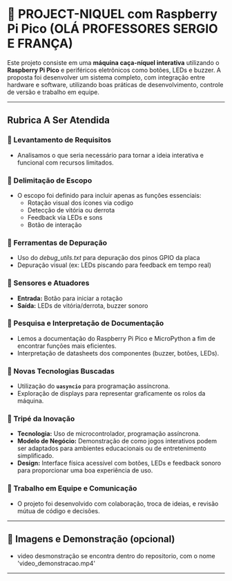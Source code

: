 # 🎰 PROJECT-NIQUEL com Raspberry Pi Pico (OLÁ PROFESSORES SERGIO E FRANÇA)

Este projeto consiste em uma **máquina caça-níquel interativa** utilizando o **Raspberry Pi Pico** e periféricos eletrônicos como botões, LEDs e buzzer. A proposta foi desenvolver um sistema completo, com integração entre hardware e software, utilizando boas práticas de desenvolvimento, controle de versão e trabalho em equipe.

---

## Rubrica A Ser Atendida

### 📌 Levantamento de Requisitos
- Analisamos o que seria necessário para tornar a ideia interativa e funcional com recursos limitados.

### 📌 Delimitação de Escopo
- O escopo foi definido para incluir apenas as funções essenciais: 
    - Rotação visual dos ícones via codigo
    - Detecção de vitória ou derrota
    - Feedback via LEDs e sons
    - Botão de interação


### 📌 Ferramentas de Depuração
- Uso do *debug_utils.txt* para depuração dos pinos GPIO da placa
- Depuração visual (ex: LEDs piscando para feedback em tempo real)

### 📌 Sensores e Atuadores
- **Entrada:** Botão para iniciar a rotação
- **Saída:** LEDs de vitória/derrota, buzzer sonoro

### 📌 Pesquisa e Interpretação de Documentação
- Lemos a documentação do Raspberry Pi Pico e MicroPython a fim de encontrar funções mais eficientes.
- Interpretação de datasheets dos componentes (buzzer, botões, LEDs).

### 📌 Novas Tecnologias Buscadas
- Utilização do **`uasyncio`** para programação assíncrona.
- Exploração de displays para representar graficamente os rolos da máquina.

### 📌 Tripé da Inovação
- **Tecnologia:** Uso de microcontrolador, programação assíncrona.
- **Modelo de Negócio:** Demonstração de como jogos interativos podem ser adaptados para ambientes educacionais ou de entretenimento simplificado.
- **Design:** Interface física acessível com botões, LEDs e feedback sonoro para proporcionar uma boa experiência de uso.

### 📌 Trabalho em Equipe e Comunicação
- O projeto foi desenvolvido com colaboração, troca de ideias, e revisão mútua de código e decisões.

---

## 📸 Imagens e Demonstração (opcional)
- video desmonstração se encontra dentro do repositorio, com o nome 'video_demonstracao.mp4'

---